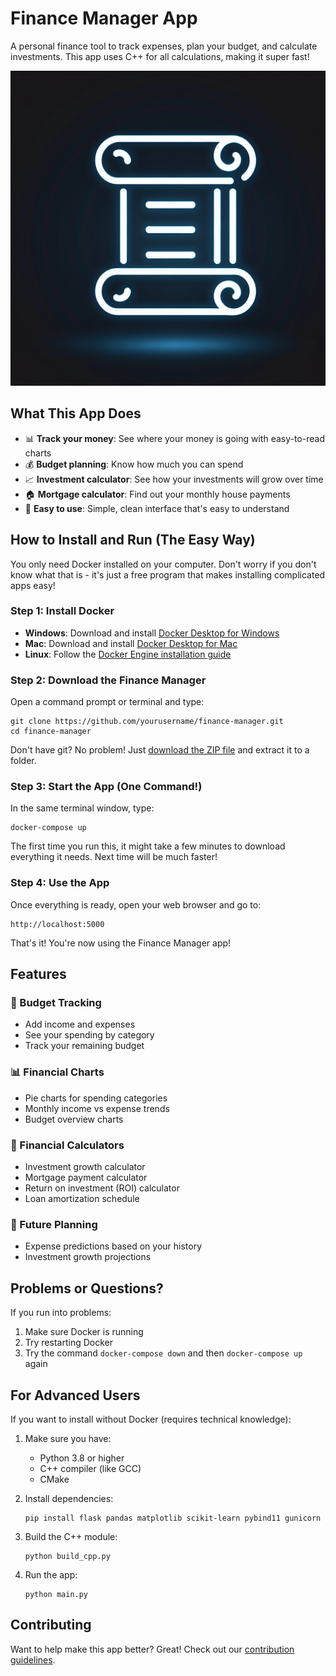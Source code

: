 # Finance Manager App

A personal finance tool to track expenses, plan your budget, and calculate investments. This app uses C++ for all calculations, making it super fast!

![Finance Manager](./generated-icon.png)

## What This App Does

- 📊 **Track your money**: See where your money is going with easy-to-read charts
- 💰 **Budget planning**: Know how much you can spend
- 📈 **Investment calculator**: See how your investments will grow over time
- 🏠 **Mortgage calculator**: Find out your monthly house payments
- 📱 **Easy to use**: Simple, clean interface that's easy to understand

## How to Install and Run (The Easy Way)

You only need Docker installed on your computer. Don't worry if you don't know what that is - it's just a free program that makes installing complicated apps easy! 

### Step 1: Install Docker
* **Windows**: Download and install [Docker Desktop for Windows](https://www.docker.com/products/docker-desktop/)
* **Mac**: Download and install [Docker Desktop for Mac](https://www.docker.com/products/docker-desktop/)
* **Linux**: Follow the [Docker Engine installation guide](https://docs.docker.com/engine/install/)

### Step 2: Download the Finance Manager

Open a command prompt or terminal and type:

```
git clone https://github.com/yourusername/finance-manager.git
cd finance-manager
```

Don't have git? No problem! Just [download the ZIP file](https://github.com/yourusername/finance-manager/archive/refs/heads/main.zip) and extract it to a folder.

### Step 3: Start the App (One Command!)

In the same terminal window, type:

```
docker-compose up
```

The first time you run this, it might take a few minutes to download everything it needs. Next time will be much faster!

### Step 4: Use the App

Once everything is ready, open your web browser and go to:
```
http://localhost:5000
```

That's it! You're now using the Finance Manager app!

## Features

### 💸 Budget Tracking
* Add income and expenses
* See your spending by category
* Track your remaining budget

### 📊 Financial Charts
* Pie charts for spending categories
* Monthly income vs expense trends
* Budget overview charts

### 🧮 Financial Calculators
* Investment growth calculator
* Mortgage payment calculator
* Return on investment (ROI) calculator
* Loan amortization schedule

### 🔮 Future Planning
* Expense predictions based on your history
* Investment growth projections

## Problems or Questions?

If you run into problems:

1. Make sure Docker is running
2. Try restarting Docker
3. Try the command `docker-compose down` and then `docker-compose up` again

## For Advanced Users

If you want to install without Docker (requires technical knowledge):

1. Make sure you have:
   - Python 3.8 or higher
   - C++ compiler (like GCC)
   - CMake

2. Install dependencies:
   ```
   pip install flask pandas matplotlib scikit-learn pybind11 gunicorn
   ```

3. Build the C++ module:
   ```
   python build_cpp.py
   ```

4. Run the app:
   ```
   python main.py
   ```

## Contributing

Want to help make this app better? Great! Check out our [contribution guidelines](CONTRIBUTING.md).

